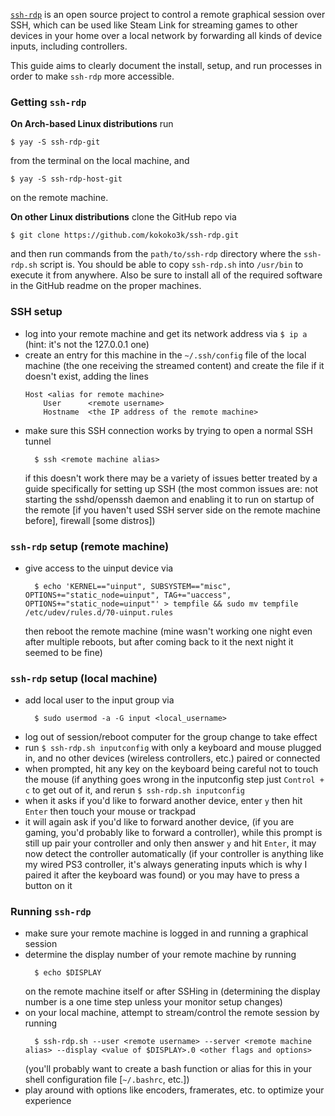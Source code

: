 
[`ssh-rdp`](https://github.com/kokoko3k/ssh-rdp) is an open source project to control a remote graphical session over SSH, which can be used like Steam Link for streaming games to other devices in your home over a local network by forwarding all kinds of device inputs, including controllers.

This guide aims to clearly document the install, setup, and run processes in order to make `ssh-rdp` more accessible.

### Getting `ssh-rdp`
**On Arch-based Linux distributions** run
```
$ yay -S ssh-rdp-git
```
from the terminal on the local machine, and
```
$ yay -S ssh-rdp-host-git
```
on the remote machine.

**On other Linux distributions** clone the GitHub repo via
```
$ git clone https://github.com/kokoko3k/ssh-rdp.git
```
and then run commands from the `path/to/ssh-rdp` directory where the `ssh-rdp.sh` script is.
You should be able to copy `ssh-rdp.sh` into `/usr/bin` to execute it from anywhere.
Also be sure to install all of the required software in the GitHub readme on the proper machines.

### SSH setup
- log into your remote machine and get its network address via
  `$ ip a` (hint: it's not the 127.0.0.1 one)
- create an entry for this machine in the `~/.ssh/config` file of the local machine (the one receiving the streamed content) and create the file if it doesn't exist, adding the lines
  ```
  Host <alias for remote machine>
      User      <remote username>
      Hostname  <the IP address of the remote machine>
  ```
- make sure this SSH connection works by trying to open a normal SSH
  tunnel
  ```
    $ ssh <remote machine alias>
  ```
  if this doesn't work there may be a variety of issues better treated by a guide specifically for setting up SSH (the most common issues are: not starting the sshd/openssh daemon and enabling it to run on startup of the remote [if you haven't used SSH server side on the remote machine before], firewall [some distros])
   
### `ssh-rdp` setup (remote machine)
- give access to the uinput device via
  ```
    $ echo 'KERNEL=="uinput", SUBSYSTEM=="misc", OPTIONS+="static_node=uinput", TAG+="uaccess", OPTIONS+="static_node=uinput"' > tempfile && sudo mv tempfile /etc/udev/rules.d/70-uinput.rules
  ```
  then reboot the remote machine (mine wasn't working one night even after multiple reboots, but after coming back to it the next night it seemed to be fine)

### `ssh-rdp` setup (local machine)
- add local user to the input group via
  ```
    $ sudo usermod -a -G input <local_username>
  ```
- log out of session/reboot computer for the group change to take effect
- run `$ ssh-rdp.sh inputconfig` with only a keyboard and mouse plugged in, and no other devices (wireless controllers, etc.) paired or connected
- when prompted, hit any key on the keyboard being careful not to touch the mouse (if anything goes wrong in the inputconfig step just `Control + c` to get out of it, and rerun `$ ssh-rdp.sh inputconfig`
- when it asks if you'd like to forward another device, enter `y` then hit `Enter` then touch your mouse or trackpad
- it will again ask if you'd like to forward another device, (if you are gaming, you'd probably like to forward a controller), while this prompt is still up pair your controller and only then answer `y` and hit `Enter`, it may now detect the controller automatically (if your controller is anything like my wired PS3 controller, it's always generating inputs which is why I paired it after the keyboard was found) or you may have to press a button on it

### Running `ssh-rdp`
- make sure your remote machine is logged in and running a graphical session
- determine the display number of your remote machine by running
  ```
    $ echo $DISPLAY
  ```
  on the remote machine itself or after SSHing in (determining the display number is a one time step unless your monitor setup changes)
- on your local machine, attempt to stream/control the remote session by running
  ```
    $ ssh-rdp.sh --user <remote username> --server <remote machine alias> --display <value of $DISPLAY>.0 <other flags and options>
  ```
  (you'll probably want to create a bash function or alias for this in your shell configuration file [`~/.bashrc`, etc.])
- play around with options like encoders, framerates, etc. to optimize your experience


